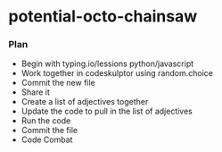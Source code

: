 # potential-octo-chainsaw

### Plan
* Begin with typing.io/lessions python/javascript
* Work together in codeskulptor using random.choice
* Commit the new file
* Share it
* Create a list of adjectives together
* Update the code to pull in the list of adjectives
* Run the code
* Commit the file
* Code Combat

